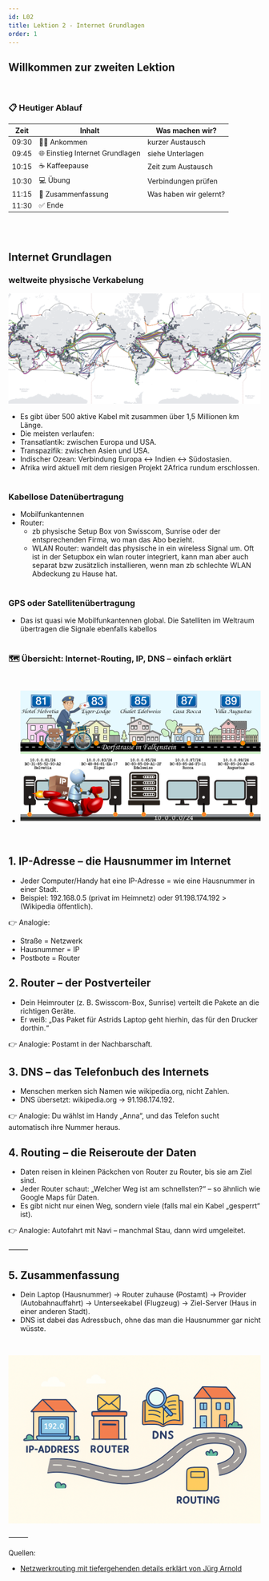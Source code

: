 ```yaml
---
id: L02
title: Lektion 2 - Internet Grundlagen
order: 1
---
```


## Willkommen zur zweiten Lektion 
<br>

### 📋 **Heutiger Ablauf** <br>
| Zeit | Inhalt | Was machen wir? |
|------|---------|-----------------|
| 09:30 | 🧏‍♀️  Ankommen | kurzer Austausch |
| 09:45 | 🌐 Einstieg Internet Grundlagen| siehe Unterlagen |
| 10:15 | ☕ Kaffeepause | Zeit zum Austausch |
| 10:30 | 💻 Übung  | Verbindungen prüfen |
| 11:15 | 📝 Zusammenfassung | Was haben wir gelernt? |
| 11:30 | ✅ Ende  |

<br><br>


## Internet Grundlagen


### weltweite physische Verkabelung
![Karte von TeleGeography](internet_seekabel_karte.png)

- Es gibt über 500 aktive Kabel mit zusammen über 1,5 Millionen km Länge.
- Die meisten verlaufen:
- Transatlantik: zwischen Europa und USA.
- Transpazifik: zwischen Asien und USA.
- Indischer Ozean: Verbindung Europa ↔ Indien ↔ Südostasien.
- Afrika wird aktuell mit dem riesigen Projekt 2Africa rundum erschlossen.
<br><br>
### Kabellose Datenübertragung
- Mobilfunkantennen
- Router: 
  - zb physische Setup Box von Swisscom, Sunrise oder der entsprechenden Firma, wo man das Abo bezieht.
  - WLAN Router: wandelt das physische in ein wireless Signal um. Oft ist in der Setupbox ein wlan router integriert, kann man aber auch separat bzw zusätzlich installieren, wenn man zb schlechte WLAN Abdeckung zu Hause hat.
<br><br>
### GPS oder Satellitenübertragung
- Das ist quasi wie Mobilfunkantennen global. Die Satelliten im Weltraum übertragen die Signale ebenfalls kabellos
<br><br>

### 🗺️ Übersicht: Internet-Routing, IP, DNS – einfach erklärt
<br>

- ![IP Pakete - Postpakete](./Dorfstrasse.jpg)
<br>


## 1. IP-Adresse – die Hausnummer im Internet

- Jeder Computer/Handy hat eine IP-Adresse = wie eine Hausnummer in  einer Stadt.
- Beispiel: 192.168.0.5 (privat im Heimnetz) oder 91.198.174.192 > (Wikipedia öffentlich).

👉 Analogie:
- Straße = Netzwerk
- Hausnummer = IP
- Postbote = Router

## 2. Router – der Postverteiler
- Dein Heimrouter (z. B. Swisscom-Box, Sunrise) verteilt die Pakete an die richtigen Geräte.
- Er weiß: „Das Paket für Astrids Laptop geht hierhin, das für den Drucker dorthin.“

👉 Analogie: Postamt in der Nachbarschaft.


## 3. DNS – das Telefonbuch des Internets
- Menschen merken sich Namen wie wikipedia.org, nicht Zahlen.
- DNS übersetzt: wikipedia.org → 91.198.174.192.

👉 Analogie: Du wählst im Handy „Anna“, und das Telefon sucht automatisch ihre Nummer heraus.



## 4. Routing – die Reiseroute der Daten
- Daten reisen in kleinen Päckchen von Router zu Router, bis sie am Ziel sind.
- Jeder Router schaut: „Welcher Weg ist am schnellsten?“ – so ähnlich wie Google Maps für Daten.
- Es gibt nicht nur einen Weg, sondern viele (falls mal ein Kabel „gesperrt“ ist).

👉 Analogie: Autofahrt mit Navi – manchmal Stau, dann wird umgeleitet.

⸻

## 5. Zusammenfassung
- Dein Laptop (Hausnummer) → Router zuhause (Postamt) → Provider (Autobahnauffahrt) → Unterseekabel (Flugzeug) → Ziel-Server (Haus in einer anderen Stadt).
- DNS ist dabei das Adressbuch, ohne das man die Hausnummer gar nicht wüsste.
<br>




![Visualisierung](./visualisierungpost.png)

⸻

Quellen:

- [Netzwerkrouting mit tiefergehenden details erklärt von Jürg Arnold](https://edu.juergarnold.ch/tcpipstack.html)


